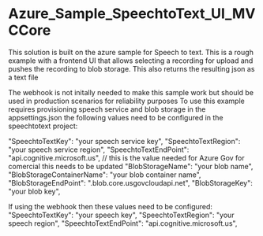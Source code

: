 # Azure_Sample_SpeechtoText_UI_MVCCore

This solution is built on the azure sample for Speech to text.
This is a rough example with a frontend UI that allows selecting a recording for upload and pushes the recording to blob storage.
This also returns the resulting json as a text file

The webhook is not initally needed to make this sample work but should be used in production scenarios for reliability purposes
To use this example requires provisioning speech service and blob storage
in the appsettings.json the following values need to be configured in the speechtotext project:

  "SpeechtoTextKey": "your speech service key",
  "SpeechtoTextRegion": "your speech service region",
  "SpeechtoTextEndPoint": "api.cognitive.microsoft.us", // this is the value needed for Azure Gov for comercial this needs to be updated
  "BlobStorageName": "your blob name",
  "BlobStorageContainerName": "your blob container name",
  "BlobStorageEndPoint": ".blob.core.usgovcloudapi.net",
  "BlobStorageKey": "your blob key",

If using the webhook then these values need to be configured:
  "SpeechtoTextKey": "your speech key",
  "SpeechtoTextRegion": "your speech region",
  "SpeechtoTextEndPoint": "api.cognitive.microsoft.us",
  
  
